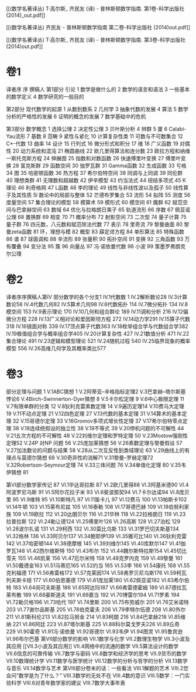 

[[(数学名著译丛) T·高尔斯_ 齐民友 (译) - 普林斯顿数学指南. 第1卷-科学出版社 (2014)_out.pdf]]

[[(数学名著译丛) 齐民友 - 普林斯顿数学指南 第二卷-科学出版社 (2014)out.pdf]]

[[(数学名著译丛) T·高尔斯_ 齐民友 (译) - 普林斯顿数学指南. 第3卷-科学出版社 (2014)out.pdf]]


# 卷1
译者序
序
撰稿人
第1部分 引论
1 数学是做什么的
2 数学的语言和语法
3 一些基本的数学定义
4 数学研究的一般目的

第2部分 现代数学的起源
1 从数到数系
2 几何学
3 抽象代数的发展
4 算法
5 数学分析的严格性的发展
6 证明的概念的发展
7 数学基础中的危机

第3部分 数学概念
1 选择公理
2 决定性公理
3 贝叶斯分析
4 辫群
5 厦
6 Calabi-Yau流形
7 基数
8 范畴
9 紧性与紧化
10 计算复杂性类
11 可数与不可数集合
12 C*-代数
13 曲率
14 设计
15 行列式
16 微分形式和积分
17 维
18 广义函数
19 对偶性
20 动力系统和混沌
21 椭圆曲线
22 欧几里得算法和连分数
23 欧拉方程和纳维一斯托克斯方程
24 伸展图
25 指数和对数函数
26 快速傅里叶变换
27 傅里叶变换
28 富克斯群
29 函数空间
30 伽罗瓦群
31 Gamma函数
32 生成函数
33 亏格
34 图
35 哈密顿函数
36 热方程
37 希尔伯特空间
38 同调与上同调
39 同伦群
40 理想类群
41 无理数和超越数
42 伊辛模型
43 约当法式
44 纽结多项式
45 K理论
46 利奇格网
47 L函数
48 李的理论
49 线性与非线性波以及孤子
50 线性算子及其性质
5l 数论中的局部与整体
52 芒德布罗集合
53 流形
54 拟阵
55 测度
56 度量空间
57 集合理论的模型
58 模算术
59 模形式
60 模空间
61 魔群
62 赋范空间与巴拿赫空间
63 数域
64 优化与拉格朗日乘子
65 轨道流形
66 序数
67 佩亚诺公理
68 置换群
69 相变
70 
71 概率分布
72 射影空间
73 二次型
74 量子计算
75 量子群
76 四元数，八元数和赋范除法代数
77 表示
78 里奇流
79 黎曼曲面
80 黎曼zeta函数
81 环，理想与模
82 概型
83 薛定谔方程
84 单形算法
85 特殊函数
86 谱
87 球面调和
88 辛流形
89 张量积
90 拓扑空间
91 变换
92 三角函数
93 万有覆叠
94 变分法
95 簇
96 向量丛
97 冯·诺依曼代数
98 小波
99 策墨罗弗朗克尔公理


# 卷2
译者序序撰稿人第Ⅳ
部分数学的各个分支1
Ⅳ.1代数数 1
Ⅳ.2解析数论28
Ⅳ.3计算数论58
Ⅳ.4代数几何82
Ⅳ.5算术几何98
Ⅳ.6代数拓扑 114
Ⅳ.7微分拓扑 134
Ⅳ.8模空间 153
Ⅳ.9表示理论 170
Ⅳ.10几何和组合群论 189
Ⅳ.11调和分析 216
Ⅳ.12偏微分方程 228
Ⅳ.13广义相对论和爱因斯坦方程 272
Ⅳ.14动力学291
Ⅳ.15算子代数 318
Ⅳ.16镜面对称 339
Ⅳ.17顶点算子代数363
Ⅳ.18枚举组合学与代数组合学382
Ⅳ.19极值组合学与概率组合学405
Ⅳ.20计算复杂性 427
Ⅳ.21数值分析 471
Ⅳ.22集合理论 491
Ⅳ.23逻辑和模型理论 521
Ⅳ.24随机过程 540
Ⅳ.25临界现象的概率模型 556
Ⅳ.26高维几何学及其概率类比577

# 卷3
部分定理与问题 1
Ⅴ.1ABC猜想 1
Ⅴ.2阿蒂亚–辛格指标定理2
Ⅴ.3巴拿赫–塔尔斯基悖论6
Ⅴ.4Birch-Swinnerton-Dyer猜想 8
Ⅴ.5卡尔松定理 9
Ⅴ.6中心极限定理 11
Ⅴ.7有限单群的分类 12
Ⅴ.8狄利克雷素数定理 14
Ⅴ.9遍历定理14
Ⅴ.10费马大定理 19
Ⅴ.11不动点定理 21
Ⅴ.12四色定理 27
Ⅴ.13代数的基本定理 31
Ⅴ.14算术的基本定理 32
Ⅴ.15哥德尔定理 33
Ⅴ.16Gromov多项式增长性定理 37
Ⅴ.17希尔伯特零点定理 38
Ⅴ.18连续统假设的独立性 38
Ⅴ.19不等式 39
Ⅴ.20停机问题的不可解性 44
Ⅴ.21五次方程的不可解性 48
Ⅴ.22刘维尔定理和罗特定理 50
Ⅴ.23Mostow强刚性定理52
Ⅴ.24P 对NP 问题 56
Ⅴ.25庞加莱猜想 56
Ⅴ.26素数定理与黎曼假设 57
Ⅴ.27加法数论的问题与结果 58
Ⅴ.28从二次互反性到类域理论 63
Ⅴ.29曲线上的有理点与莫德尔猜想 68
Ⅴ.30奇异性的消解71
Ⅴ.31黎曼–罗赫定理72
Ⅴ.32Robertson-Seymour定理 74
Ⅴ.33三体问题 76
Ⅴ.34单值化定理 80
Ⅴ.35韦伊猜想 81

第Ⅵ部分数学家传记 87
Ⅵ.1毕达哥拉斯 87
Ⅵ.2欧几里得88
Ⅵ.3阿基米德90
Ⅵ.4阿波罗尼乌斯 91
Ⅵ.5阿尔花拉子米 93
Ⅵ.6斐波那契94
Ⅵ.7卡尔达诺94
Ⅵ.8庞贝里 95
Ⅵ.9维特 95
Ⅵ.10斯特凡 97
Ⅵ.11笛卡儿 97
Ⅵ.12费马 100
Ⅵ.13帕斯卡102
Ⅵ.14牛顿 103
Ⅵ.15莱布尼兹 105
Ⅵ.16泰勒 108
Ⅵ.17哥德巴赫 109
Ⅵ.18伯努利家族 109
Ⅵ.19欧拉 112
Ⅵ.20达朗贝尔 116
Ⅵ.21华林 118
Ⅵ.22拉格朗日 119
Ⅵ.23拉普拉斯 122
Ⅵ.24勒让德124
Ⅵ.25傅里叶126
Ⅵ.26高斯 128
Ⅵ.27泊松 129
Ⅵ.28波尔扎诺 131
Ⅵ.29柯西 132
Ⅵ.30莫比乌斯 133
Ⅵ.31罗巴切夫斯基134
Ⅵ.32格林 136
Ⅵ.33阿贝尔137
Ⅵ.34鲍耶伊139
Ⅵ.35雅可比140
Ⅵ.36狄利克雷 142
Ⅵ.37哈密顿144
Ⅵ.38德摩根 145
Ⅵ.39刘维尔145
Ⅵ.40库默尔147
Ⅵ.41伽罗瓦148
Ⅵ.42西尔维斯特 150
Ⅵ.43布尔 152
Ⅵ.44魏尔斯特拉斯154
Ⅵ.45切比雪夫 155
Ⅵ.46凯莱 156
Ⅵ.47厄尔米特 158
Ⅵ.48克罗内克 159
Ⅵ.49黎曼 161
Ⅵ.50戴德金163
Ⅵ.51马蒂厄165
Ⅵ.52约当 165
Ⅵ.53李 166
Ⅵ.54康托 168
Ⅵ.55克利福德 171
Ⅵ.56弗雷格172
Ⅵ.57克莱因174
Ⅵ.58弗罗贝尼乌斯176
Ⅵ.59柯瓦列夫斯卡娅 177
Ⅵ.60伯恩塞德 179
Ⅵ.61庞加莱180
Ⅵ.62佩亚诺182
Ⅵ.63希尔伯特 183
Ⅵ.64闵可夫斯基 186
Ⅵ.65阿达玛187
Ⅵ.66弗雷德霍姆 189
Ⅵ.67德拉瓦莱布散 189
Ⅵ.68豪斯道夫 191
Ⅵ.69嘉当 192
Ⅵ.70博雷尔194
Ⅵ.71罗素 194
Ⅵ.72勒贝格196
Ⅵ.73哈代 197
Ⅵ.74里斯 200
Ⅵ.75布劳威尔 201
Ⅵ.76艾米诺特 203
Ⅵ.77谢尔品斯基 205
Ⅵ.78伯克霍夫 206
Ⅵ.79李特尔伍德 208
Ⅵ.80外尔 211
Ⅵ.81斯科伦213
Ⅵ.82拉马努金 214
Ⅵ.83柯朗 216
Ⅵ.84巴拿赫218
Ⅵ.85维纳 221
Ⅵ.86阿廷 223
Ⅵ.87塔尔斯基 225
Ⅵ.88科尔莫戈罗夫226
Ⅵ.89丘奇 229
Ⅵ.90霍奇
Ⅵ.91冯·诺依曼
Ⅵ.92哥德尔
Ⅵ.93韦伊
Ⅵ.94图灵
Ⅵ.95鲁宾逊
Ⅵ.96布尔巴基
第Ⅶ部分数学的影响
Ⅶ.1数学与化学
Ⅶ.2数理生物学
Ⅶ.3小波及其应用 [[Ⅶ.3小波及其应用]]
Ⅶ.4网络中的流通的数学
Ⅶ.5算法设计的数学
Ⅶ.6信息的可靠传输
Ⅶ.7数学与密码
Ⅶ.8数学和经济学的思考
Ⅶ.9货币的数学
Ⅶ.10数理统计学
Ⅶ.11数学与医学统计
Ⅶ.12数学的分析与哲学的分析
Ⅶ.13数学与音乐
Ⅶ.14数学与艺术
第Ⅷ部分卷末的话：一些看法
Ⅷ.1解题的艺术
Ⅷ.2您会问“数学是为了什么？”
Ⅷ.3数学的无处不在
Ⅷ.4数的意识
Ⅷ.5数学：一门实验科学
Ⅷ.6对青年数学家的建议
Ⅷ.7数学大事年表